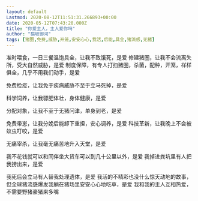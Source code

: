 ```yaml
---
layout: default
Lastmod: 2020-08-12T11:51:31.266893+00:00
date: 2020-05-12T07:43:20.000Z
title: "你爱主人，主人爱你吗"
author: "猫坂御河"
tags: [猪圈,免费,威胁,开笼,安安心心,我活,后能,具全,猪流感,无猪]
---
```


准时喂食，一日三餐温饱具全，让我不致饿死，是爱 修建猪圈，让我不会流离失所，受大自然威胁，是爱 制度保障，有专人打扫猪圈，杀菌，配种，开笼，样样俱全，几乎不用我们动手，是爱

免费检疫，让我免于疾病威胁不至于立马死掉，是爱

科学饲养，让我骠肥体壮，身体健康，是爱

分配对象，让我不至于无猪问津，单身到老，是爱

免费带崽，让我分娩后能卸下重担，安心调养，是爱 科技革新，让我晚上不会被蚊虫叮咬，是爱

无痛宰杀，让我毫无痛苦地升入天堂，是爱

我不花钱就可以和同伴坐大货车可以到几十公里以外，是爱 我掉进粪坑里有人把我捞出来，是爱

我死后会立马有人替我处理遗体，是爱 我活的不精彩也没什么惊天动地的故事，但全球猪流感爆发我躺在猪场里安安心心地吃草，是爱 我和我的主人互相热爱，不需要野猪豪猪来多嘴

